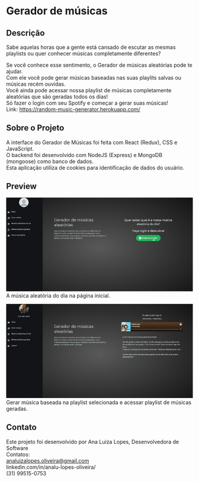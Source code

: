 

# Gerador de músicas

## Descrição

Sabe aquelas horas que a gente está cansado de escutar as mesmas playlists ou quer conhecer músicas completamente diferentes?

Se você conhece esse sentimento, o Gerador de músicas aleatórias pode te ajudar.\
Com ele você pode gerar músicas baseadas nas suas playlits salvas ou músicas recém ouvidas.\
Você ainda pode acessar nossa playlist de músicas completamente aleatórias que são geradas todos os dias!\
Só fazer o login com seu Spotify e começar a gerar suas músicas!\
Link: https://random-music-generator.herokuapp.com/

## Sobre o Projeto

A interface do Gerador de Músicas foi feita com React (Redux), CSS e JavaScript.\
O backend foi desenvolvido com NodeJS (Express) e MongoDB (mongoose) como banco de dados.\
Esta aplicação utiliza de cookies para identificação de dados do usuário.

## Preview

![](preview1.gif)\
A música aleatória do dia na página inicial.

![](preview2.gif)\
Gerar música baseada na playlist selecionada e acessar playlist de músicas geradas.

## Contato

Este projeto foi desenvolvido por Ana Luiza Lopes, Desenvolvedora de Software\
Contatos:\
analuizalopes.oliveira@gmail.com\
linkedin.com/in/analu-lopes-oliveira/\
(31) 99515-0753
